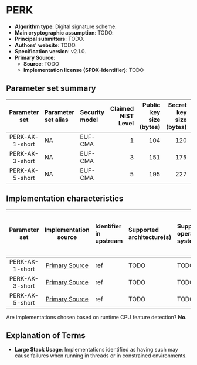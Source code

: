 # PERK

- **Algorithm type**: Digital signature scheme.
- **Main cryptographic assumption**: TODO.
- **Principal submitters**: TODO.
- **Authors' website**: TODO.
- **Specification version**: v2.1.0.
- **Primary Source**<a name="primary-source"></a>:
  - **Source**: TODO
  - **Implementation license (SPDX-Identifier)**: TODO

## Parameter set summary

|  Parameter set   | Parameter set alias   | Security model   |   Claimed NIST Level |   Public key size (bytes) |   Secret key size (bytes) |   Signature size (bytes) |
|:----------------:|:----------------------|:-----------------|---------------------:|--------------------------:|--------------------------:|-------------------------:|
| PERK-AK-1-short | NA | EUF-CMA | 1 | 104 | 120 | 3473 |
| PERK-AK-3-short | NA | EUF-CMA | 3 | 151 | 175 | 8311 |
| PERK-AK-5-short | NA | EUF-CMA | 5 | 195 | 227 | 14830 |

## Implementation characteristics

|  Parameter set   |       Implementation source       | Identifier in upstream   | Supported architecture(s)   | Supported operating system(s)   | CPU extension(s) used   | No branching-on-secrets claimed?   | No branching-on-secrets checked by valgrind?   | Large stack usage?   |
|:----------------:|:---------------------------------:|:-------------------------|:----------------------------|:--------------------------------|:------------------------|:-----------------------------------|:-----------------------------------------------|:---------------------|
| PERK-AK-1-short  | [Primary Source](#primary-source) | ref                      | TODO                        | TODO                            | TODO                    | TODO                               | TODO                                           | TODO                 |
| PERK-AK-3-short  | [Primary Source](#primary-source) | ref                      | TODO                        | TODO                            | TODO                    | TODO                               | TODO                                           | TODO                 |
| PERK-AK-5-short  | [Primary Source](#primary-source) | ref                      | TODO                        | TODO                            | TODO                    | TODO                               | TODO                                           | TODO                 |

Are implementations chosen based on runtime CPU feature detection? **No**.

## Explanation of Terms

- **Large Stack Usage**: Implementations identified as having such may cause failures when running in threads or in constrained environments.
